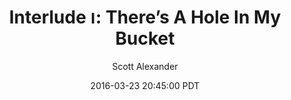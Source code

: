 ---
layout: chapter
title: "Interlude ו: There’s A Hole In My Bucket"
author: Scott Alexander
description: http://unsongbook.com/interlude-ו-theres-a-hole-in-my-bucket
date: 2016-03-23 20:45:00 PDT
length: 2532031
duration: 633
guid: unsongbook.com
---